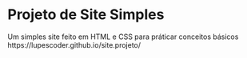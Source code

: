 <h1>Projeto de Site Simples</h1>
Um simples site feito em HTML e CSS para práticar conceitos básicos
<br>
 https://lupescoder.github.io/site.projeto/
